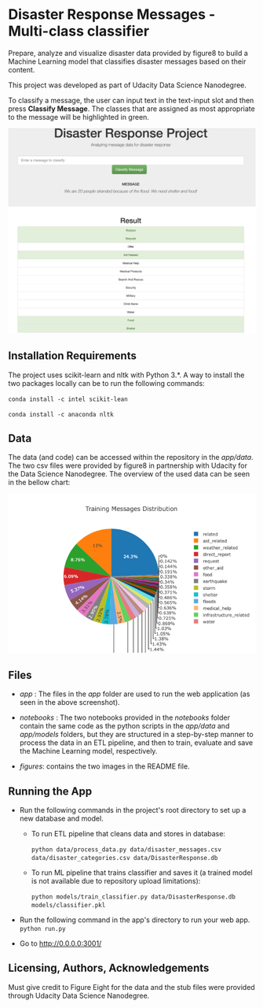 # Disaster Response Messages - Multi-class classifier

Prepare, analyze and visualize disaster data provided by figure8 to build a Machine Learning model that classifies disaster messages based on their content. 

This project was developed as part of Udacity Data Science Nanodegree.

To classify a message, the user can input text in the text-input slot and then press __Classify Message__. The classes that are assigned as most appropriate to the message will be highlighted in green.

![Classify messages example](figures/example.png)

## Installation Requirements

The project uses scikit-learn and nltk with Python 3.*. A way to install the two packages locally can be to run the following commands:

`conda install -c intel scikit-lean`

`conda install -c anaconda nltk`

## Data
The data (and code) can be accessed within the repository in the _app/data_. The two csv files were provided by figure8 in partnership with Udacity for the Data Science Nanodegree.
The overview of the used data can be seen in the bellow chart:

![Training Data Overview](figures/pie-chart-messages.png)

## Files

* _app_ : The files in the _app_ folder are used to run the web application (as seen in the above screenshot). 

* _notebooks_ : The two notebooks provided in the _notebooks_ folder contain the same code as the python scripts in the _app/data_ and _app/models_ folders, but they are structured in a step-by-step manner to process the data in an ETL pipeline, and then to train, evaluate and save the Machine Learning model, respectively.

* _figures_: contains the two images in the README file. 

## Running the App

* Run the following commands in the project's root directory to set up a new database and model.

    * To run ETL pipeline that cleans data and stores in database:

        `python data/process_data.py data/disaster_messages.csv data/disaster_categories.csv data/DisasterResponse.db`

    * To run ML pipeline that trains classifier and saves it (a trained model is not available due to repository upload limitations):

        `python models/train_classifier.py data/DisasterResponse.db models/classifier.pkl` 

* Run the following command in the app's directory to run your web app. 
    `python run.py`

* Go to http://0.0.0.0:3001/

## Licensing, Authors, Acknowledgements

Must give credit to Figure Eight for the data and the stub files were provided through Udacity Data Science Nanodegree. 